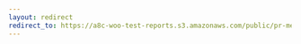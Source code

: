 ```yaml
---
layout: redirect
redirect_to: https://a8c-woo-test-reports.s3.amazonaws.com/public/pr-merge/44330/api/index.html
---
```


